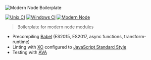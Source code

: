 ![Modern Node Boilerplate](https://transfer.sheerun.net/s4jOy/modern-node.png)

[![Unix CI](https://img.shields.io/travis/sheerun/modern-node/master.svg?maxAge=2592000)](https://travis-ci.org/sheerun/modern-node)
[![Windows CI](https://img.shields.io/appveyor/ci/sheerun/modern-node/master.svg)](https://ci.appveyor.com/project/sheerun/modern-node)
[![Modern Node](https://img.shields.io/badge/modern-node-9BB48F.svg)](https://github.com/sheerun/modern-node)

> Boilerplate for modern node modules

- Precompiling [Babel](https://babeljs.io/) (ES2015, ES2017, async functions, transform-runtime)
- Linting with [XO](https://github.com/sindresorhus/xo) configured to [JavaScript Standard Style](https://github.com/feross/standard)
- Testing with [AVA](https://github.com/avajs/ava)
